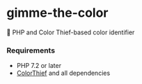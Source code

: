 # gimme-the-color
🌈 PHP and Color Thief-based color identifier

### Requirements
- PHP 7.2 or later
- [ColorThief](https://github.com/ksubileau/color-thief-php) and all dependencies
